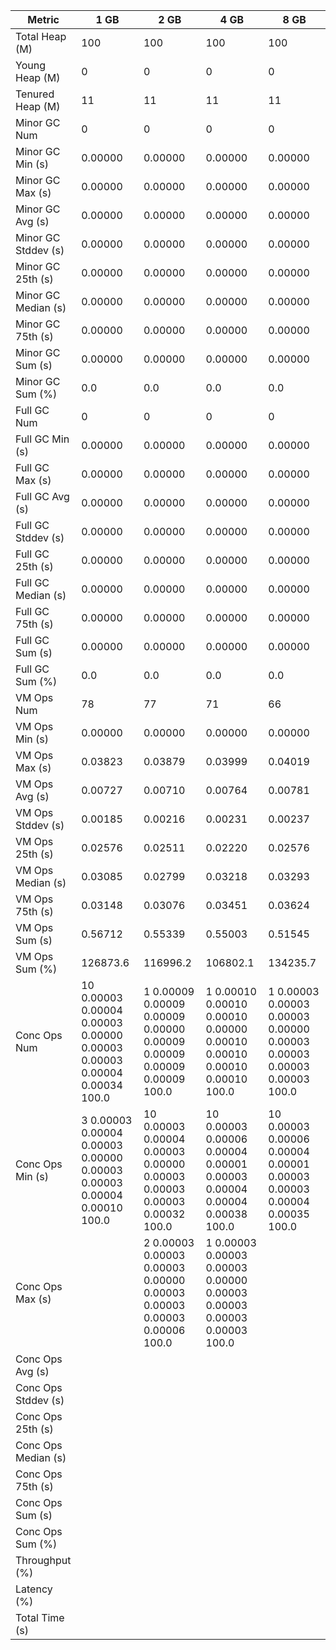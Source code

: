 | Metric | 1 GB | 2 GB | 4 GB | 8 GB |
|------|----|----|----|----|
| Total Heap (M) | 100 | 100 | 100 | 100 |
| Young Heap (M) | 0 | 0 | 0 | 0 |
| Tenured Heap (M) | 11 | 11 | 11 | 11 |
| Minor GC Num | 0 | 0 | 0 | 0 |
| Minor GC Min (s) | 0.00000 | 0.00000 | 0.00000 | 0.00000 |
| Minor GC Max (s) | 0.00000 | 0.00000 | 0.00000 | 0.00000 |
| Minor GC Avg (s) | 0.00000 | 0.00000 | 0.00000 | 0.00000 |
| Minor GC Stddev (s) | 0.00000 | 0.00000 | 0.00000 | 0.00000 |
| Minor GC 25th (s) | 0.00000 | 0.00000 | 0.00000 | 0.00000 |
| Minor GC Median (s) | 0.00000 | 0.00000 | 0.00000 | 0.00000 |
| Minor GC 75th (s) | 0.00000 | 0.00000 | 0.00000 | 0.00000 |
| Minor GC Sum (s) | 0.00000 | 0.00000 | 0.00000 | 0.00000 |
| Minor GC Sum (%) | 0.0 | 0.0 | 0.0 | 0.0 |
| Full GC Num | 0 | 0 | 0 | 0 |
| Full GC Min (s) | 0.00000 | 0.00000 | 0.00000 | 0.00000 |
| Full GC Max (s) | 0.00000 | 0.00000 | 0.00000 | 0.00000 |
| Full GC Avg (s) | 0.00000 | 0.00000 | 0.00000 | 0.00000 |
| Full GC Stddev (s) | 0.00000 | 0.00000 | 0.00000 | 0.00000 |
| Full GC 25th (s) | 0.00000 | 0.00000 | 0.00000 | 0.00000 |
| Full GC Median (s) | 0.00000 | 0.00000 | 0.00000 | 0.00000 |
| Full GC 75th (s) | 0.00000 | 0.00000 | 0.00000 | 0.00000 |
| Full GC Sum (s) | 0.00000 | 0.00000 | 0.00000 | 0.00000 |
| Full GC Sum (%) | 0.0 | 0.0 | 0.0 | 0.0 |
| VM Ops Num | 78 | 77 | 71 | 66 |
| VM Ops Min (s) | 0.00000 | 0.00000 | 0.00000 | 0.00000 |
| VM Ops Max (s) | 0.03823 | 0.03879 | 0.03999 | 0.04019 |
| VM Ops Avg (s) | 0.00727 | 0.00710 | 0.00764 | 0.00781 |
| VM Ops Stddev (s) | 0.00185 | 0.00216 | 0.00231 | 0.00237 |
| VM Ops 25th (s) | 0.02576 | 0.02511 | 0.02220 | 0.02576 |
| VM Ops Median (s) | 0.03085 | 0.02799 | 0.03218 | 0.03293 |
| VM Ops 75th (s) | 0.03148 | 0.03076 | 0.03451 | 0.03624 |
| VM Ops Sum (s) | 0.56712 | 0.55339 | 0.55003 | 0.51545 |
| VM Ops Sum (%) | 126873.6 | 116996.2 | 106802.1 | 134235.7 |
| Conc Ops Num | 10	0.00003	0.00004	0.00003	0.00000	0.00003	0.00003	0.00004	0.00034	100.0 | 1	0.00009	0.00009	0.00009	0.00000	0.00009	0.00009	0.00009	0.00009	100.0 | 1	0.00010	0.00010	0.00010	0.00000	0.00010	0.00010	0.00010	0.00010	100.0 | 1	0.00003	0.00003	0.00003	0.00000	0.00003	0.00003	0.00003	0.00003	100.0 |
| Conc Ops Min (s) | 3	0.00003	0.00004	0.00003	0.00000	0.00003	0.00003	0.00004	0.00010	100.0 | 10	0.00003	0.00004	0.00003	0.00000	0.00003	0.00003	0.00003	0.00032	100.0 | 10	0.00003	0.00006	0.00004	0.00001	0.00003	0.00004	0.00004	0.00038	100.0 | 10	0.00003	0.00006	0.00004	0.00001	0.00003	0.00003	0.00004	0.00035	100.0 |
| Conc Ops Max (s) |  | 2	0.00003	0.00003	0.00003	0.00000	0.00003	0.00003	0.00003	0.00006	100.0 | 1	0.00003	0.00003	0.00003	0.00000	0.00003	0.00003	0.00003	0.00003	100.0 |  |
| Conc Ops Avg (s) |  |  |  |  |
| Conc Ops Stddev (s) |  |  |  |  |
| Conc Ops 25th (s) |  |  |  |  |
| Conc Ops Median (s) |  |  |  |  |
| Conc Ops 75th (s) |  |  |  |  |
| Conc Ops Sum (s) |  |  |  |  |
| Conc Ops Sum (%) |  |  |  |  |
| Throughput (%) |  |  |  |  |
| Latency (%) |  |  |  |  |
| Total Time (s) |  |  |  |  |
